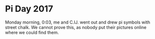 # Pi Day 2017

Monday morning, 0:03, me and C.IJ. went out and drew pi 
symbols with street chalk. We cannot prove this, as nobody 
put their pictures online where we could find them.
